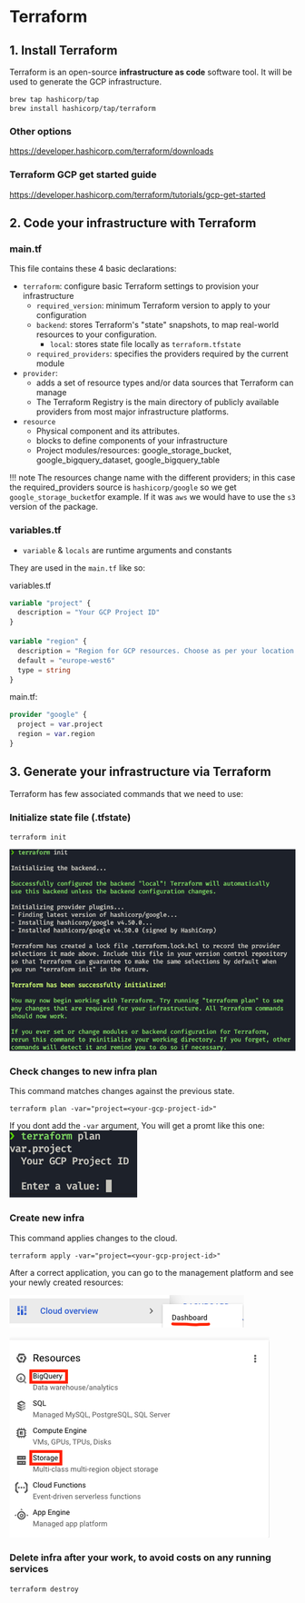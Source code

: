 # Terraform
## 1. Install Terraform
Terraform is an open-source **infrastructure as code** software tool. It will be used to generate the GCP infrastructure.
```shell
brew tap hashicorp/tap
brew install hashicorp/tap/terraform
```
### Other options
https://developer.hashicorp.com/terraform/downloads

### Terraform GCP get started guide
https://developer.hashicorp.com/terraform/tutorials/gcp-get-started

## 2. Code your infrastructure with Terraform

### main.tf
This file contains these 4 basic declarations:
* `terraform`: configure basic Terraform settings to provision your infrastructure
   * `required_version`: minimum Terraform version to apply to your configuration
   * `backend`: stores Terraform's "state" snapshots, to map real-world resources to your configuration.
      * `local`: stores state file locally as `terraform.tfstate`
   * `required_providers`: specifies the providers required by the current module
* `provider`:
   * adds a set of resource types and/or data sources that Terraform can manage
   * The Terraform Registry is the main directory of publicly available providers from most major infrastructure platforms.
* `resource`
  * Physical component and its attributes.
  * blocks to define components of your infrastructure
  * Project modules/resources: google_storage_bucket, google_bigquery_dataset, google_bigquery_table

!!! note
    The resources change name with the different providers; in this case the required_providers source is `hashicorp/google` so we get `google_storage_bucket`for example. If it was `aws` we would have to use the `s3` version of the package.

### variables.tf

* `variable` & `locals` are runtime arguments and constants

They are used in the `main.tf` like so:

variables.tf
```terraform
variable "project" {
  description = "Your GCP Project ID"
}

variable "region" {
  description = "Region for GCP resources. Choose as per your location: https://cloud.google.com/about/locations"
  default = "europe-west6"
  type = string
}
```
main.tf:
```terraform
provider "google" {
  project = var.project
  region = var.region
}
```
## 3. Generate your infrastructure via Terraform
Terraform has few associated commands  that we need to use:
### Initialize state file (.tfstate)
```properties
terraform init
```
![tf init](images/terraform_init.png)
### Check changes to new infra plan
This command matches changes against the previous state.
```properties
terraform plan -var="project=<your-gcp-project-id>"
```
If you dont add the `-var` argument, You will get a promt like this one:\
![tf plan](images/plan.png)

### Create new infra
This command applies changes to the cloud.
```properties
terraform apply -var="project=<your-gcp-project-id>"
```
After a correct application, you can go to the management platform and see your newly created resources:

![tf apply 1](images/apply1.png)

![tf apply 2](images/apply2.png)

### Delete infra after your work, to avoid costs on any running services
```properties
terraform destroy
```